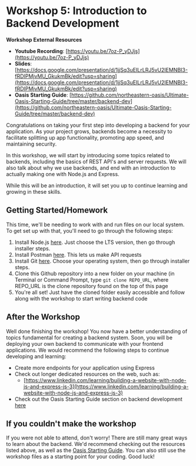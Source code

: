 # Workshop 5: Introduction to Backend Development

**Workshop External Resources**

  *  **Youtube Recording**: [https://youtu.be/7oz-P_yDJjs](https://youtu.be/7oz-P_yDJjs)
  *  **Slides**: [https://docs.google.com/presentation/d/1jjSq3uEILrLRJ5vU2IEMNBI3-fRDIPMjvMU_GkukmBk/edit?usp=sharing](https://docs.google.com/presentation/d/1jjSq3uEILrLRJ5vU2IEMNBI3-fRDIPMjvMU_GkukmBk/edit?usp=sharing)
  * **Oasis Starting Guide**: [https://github.com/northeastern-oasis/Ultimate-Oasis-Starting-Guide/tree/master/backend-dev](https://github.com/northeastern-oasis/Ultimate-Oasis-Starting-Guide/tree/master/backend-dev)

Congratulations on taking your first step into developing a backend for your application. As your project grows, backends become a necessity to facilitate splitting up app functionality, promoting app speed, and maintaining security.

In this workshop, we will start by introducing some topics related to backends, including the basics of REST API's and server requests. We will also talk about why we use backends, and end with an introduction to actually making one with Node.js and Express.

While this will be an introduction, it will set you up to continue learning and growing in these skills.


## Getting Started/Homework

This time, we'll be needing to work with and run files on our local system. To get set up with that, you'll need to go through the following steps:

1. Install Node.js [here](https://nodejs.org/en/). Just choose the LTS version, then go through installer steps.
2. Install Postman [here](https://www.postman.com/downloads/). This lets us make API requests
3. Install Git [here](https://git-scm.com/downloads). Choose your operating system, then go through installer steps.
4. Clone this Github repository into a new folder on your machine (in Terminal or Command Prompt, type `git clone REPO_URL`, where REPO_URL is the clone repository found on the top of this page
5. You're all set! Just have the cloned folder easily accessible and follow along with the workshop to start writing backend code


## After the Workshop

Well done finishing the workshop! You now have a better understanding of topics fundamental for creating a backend system. Soon, you will be deploying your own backend to communicate with your frontend applications. We would recommend the following steps to continue developing and learning:

* Create more endpoints for your application using Express
* Check out longer dedicated resources on the web, such as:
	* [https://www.linkedin.com/learning/building-a-website-with-node-js-and-express-js-3](https://www.linkedin.com/learning/building-a-website-with-node-js-and-express-js-3)
* Check out the Oasis Starting Guide section on backend development [here](https://github.com/northeastern-oasis/Ultimate-Oasis-Starting-Guide/tree/master/backend-dev)

## If you couldn't make the workshop

If you were not able to attend, don't worry! There are still many great ways to learn about the backend. We'd recommend checking out the resources listed above, as well as the [Oasis Starting Guide](https://github.com/northeastern-oasis/Ultimate-Oasis-Starting-Guide/tree/master/backend-dev). You can also still use the workshop files as a starting point for your coding. Good luck!